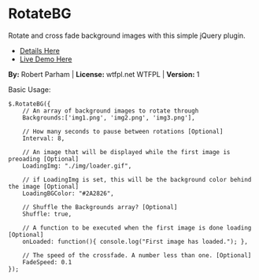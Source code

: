 # RotateBG
Rotate and cross fade background images with this simple jQuery plugin.

*   [Details Here](http://blog.geneticcoder.com/2015/12/09/rotate-and-cross-fade-background-images-with-jquery-css-background-opacity-trick/)
*   [Live Demo Here](http://www.geneticcoder.com)

**By:** Robert Parham | 
**License:** wtfpl.net WTFPL | 
**Version:** 1

Basic Usage:

	$.RotateBG({
		// An array of background images to rotate through
		Backgrounds:['img1.png', 'img2.png', 'img3.png'],

		// How many seconds to pause between rotations [Optional]
		Interval: 8,

		// An image that will be displayed while the first image is preoading [Optional]
		LoadingImg: "./img/loader.gif",
	
		// if LoadingImg is set, this will be the background color behind the image [Optional]
		LoadingBGColor: "#2A2826",
	
		// Shuffle the Backgrounds array? [Optional]
		Shuffle: true,

		// A function to be executed when the first image is done loading [Optional]
		onLoaded: function(){ console.log("First image has loaded."); },

		// The speed of the crossfade. A number less than one. [Optional]
		FadeSpeed: 0.1
	});
